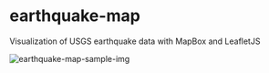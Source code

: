 # earthquake-map
Visualization of USGS earthquake data with MapBox and LeafletJS

![earthquake-map-sample-img](eqmap)
